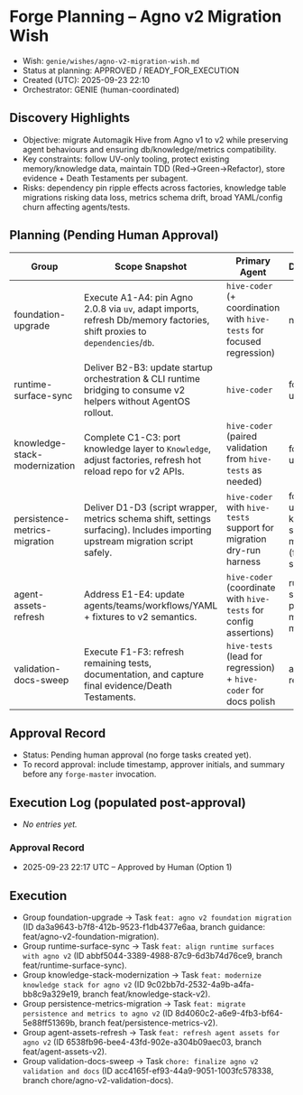 # Forge Planning – Agno v2 Migration Wish
- Wish: `genie/wishes/agno-v2-migration-wish.md`
- Status at planning: APPROVED / READY_FOR_EXECUTION
- Created (UTC): 2025-09-23 22:10
- Orchestrator: GENIE (human-coordinated)

## Discovery Highlights
- Objective: migrate Automagik Hive from Agno v1 to v2 while preserving agent behaviours and ensuring db/knowledge/metrics compatibility.
- Key constraints: follow UV-only tooling, protect existing memory/knowledge data, maintain TDD (Red→Green→Refactor), store evidence + Death Testaments per subagent.
- Risks: dependency pin ripple effects across factories, knowledge table migrations risking data loss, metrics schema drift, broad YAML/config churn affecting agents/tests.

## Planning (Pending Human Approval)
| Group | Scope Snapshot | Primary Agent | Dependencies | Expected Evidence |
| --- | --- | --- | --- | --- |
| foundation-upgrade | Execute A1-A4: pin Agno 2.0.8 via `uv`, adapt imports, refresh Db/memory factories, shift proxies to `dependencies`/`db`. | `hive-coder` (+ coordination with `hive-tests` for focused regression) | none | Death Testament covering dependency pin + factory/proxy diffs; `uv run python -c "import agno"` version proof; targeted `uv run pytest tests/lib/memory/test_memory_factory.py tests/lib/utils/test_proxy_agents.py` logs. |
| runtime-surface-sync | Deliver B2-B3: update startup orchestration & CLI runtime bridging to consume v2 helpers without AgentOS rollout. | `hive-coder` | foundation-upgrade | Death Testament with CLI smoke outputs; `uv run pytest tests/cli -k service --maxfail=1`; startup logs showing v2 dependency wiring. |
| knowledge-stack-modernization | Complete C1-C3: port knowledge layer to `Knowledge`, adjust factories, refresh hot reload repo for v2 APIs. | `hive-coder` (paired validation from `hive-tests` as needed) | foundation-upgrade | Death Testament plus `uv run pytest tests/lib/knowledge/test_row_based_csv_knowledge.py tests/integration/knowledge -q`; migration notes confirming vector persistence. |
| persistence-metrics-migration | Deliver D1-D3 (script wrapper, metrics schema shift, settings surfacing). Includes importing upstream migration script safely. | `hive-coder` with `hive-tests` support for migration dry-run harness | foundation-upgrade, knowledge-stack-modernization (for db schemas) | Death Testament including dry-run logs from `uv run python scripts/agno_db_migrate_v2.py --dry-run`; updated metrics unit tests `uv run pytest tests/lib/metrics -q`; settings snapshot. |
| agent-assets-refresh | Address E1-E4: update agents/teams/workflows/YAML + fixtures to v2 semantics. | `hive-coder` (coordinate with `hive-tests` for config assertions) | runtime-surface-sync, persistence-metrics-migration | Death Testament referencing config diffs; `uv run pytest tests/ai/agents/template-agent/test_template_agent.py tests/lib/utils/test_proxy_agents.py`; sample agent run logs. |
| validation-docs-sweep | Execute F1-F3: refresh remaining tests, documentation, and capture final evidence/Death Testaments. | `hive-tests` (lead for regression) + `hive-coder` for docs polish | agent-assets-refresh | Death Testament summarizing full-suite `uv run pytest`, lint outputs, documentation diff, wish evidence appendix. |

## Approval Record
- Status: Pending human approval (no forge tasks created yet).
- To record approval: include timestamp, approver initials, and summary before any `forge-master` invocation.

## Execution Log (populated post-approval)
- _No entries yet._

### Approval Record
- 2025-09-23 22:17 UTC – Approved by Human (Option 1)

## Execution
- Group foundation-upgrade → Task `feat: agno v2 foundation migration` (ID da3a9643-b7f8-412b-9523-f1db4377e6aa, branch guidance: feat/agno-v2-foundation-migration).
- Group runtime-surface-sync → Task `feat: align runtime surfaces with agno v2` (ID abbf5044-3389-4988-87c9-6d3b74d76ce9, branch feat/runtime-surface-sync).
- Group knowledge-stack-modernization → Task `feat: modernize knowledge stack for agno v2` (ID 9c02bb7d-2532-4a9b-a4fa-bb8c9a329e19, branch feat/knowledge-stack-v2).
- Group persistence-metrics-migration → Task `feat: migrate persistence and metrics to agno v2` (ID 8d4060c2-a6e9-4fb3-bf64-5e88ff51369b, branch feat/persistence-metrics-v2).
- Group agent-assets-refresh → Task `feat: refresh agent assets for agno v2` (ID 6538fb96-bee4-43fd-902e-a304b09aec03, branch feat/agent-assets-v2).
- Group validation-docs-sweep → Task `chore: finalize agno v2 validation and docs` (ID acc4165f-ef93-44a9-9051-1003fc578338, branch chore/agno-v2-validation-docs).
